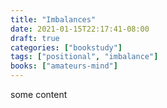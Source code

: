 ```yaml
---
title: "Imbalances"
date: 2021-01-15T22:17:41-08:00
draft: true
categories: ["bookstudy"]
tags: ["positional", "imbalance"]
books: ["amateurs-mind"]
---
```


some content
